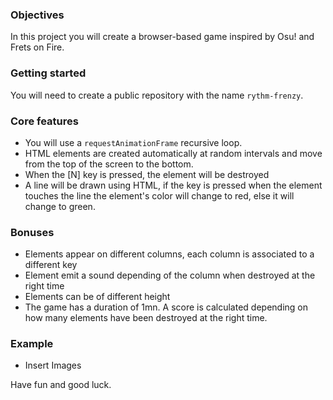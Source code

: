 ### Objectives
In this project you will create a browser-based game inspired by Osu! and Frets on Fire.

### Getting started
You will need to create a public repository with the name `rythm-frenzy`.

### Core features
- You will use a `requestAnimationFrame` recursive loop.
- HTML elements are created automatically at random intervals and move from the top of the screen to the bottom.
- When the [N] key is pressed, the element will be destroyed
- A line will be drawn using HTML, if the key is pressed when the element touches the line the element's color will change to red, else it will change to green.

### Bonuses
- Elements appear on different columns, each column is associated to a different key
- Element emit a sound depending of the column when destroyed at the right time
- Elements can be of different height
- The game has a duration of 1mn. A score is calculated depending on how many elements have been destroyed at the right time.

### Example
- Insert Images

Have fun and good luck.
